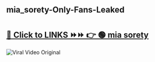 
 ## mia_sorety-Only-Fans-Leaked

# <h2><a href="https://clipsfans.com/mia_sorety&ref=git">🔗 Click to LINKS ⏩⏩ 👉 🟢 mia sorety </a></h2>

<a href="https://clipsfans.com/mia_sorety&ref=git" rel="nofollow" data-target="animated-image.originalLink"><img src="https://i.ibb.co.com/xMMVF88/686577567.gif" alt="Viral Video Original" style="max-width: 100%; display: inline-block;" data-target="animated-image.originalImage"></a>
